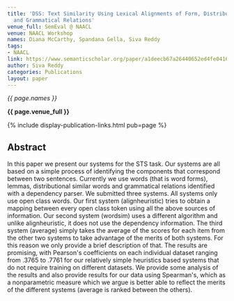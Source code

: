```yaml
---
title: 'DSS: Text Similarity Using Lexical Alignments of Form, Distributional Semantics
  and Grammatical Relations'
venue_full: SemEval @ NAACL
venue: NAACL Workshop
names: Diana McCarthy, Spandana Gella, Siva Reddy
tags:
- NAACL
link: https://www.semanticscholar.org/paper/a1deecb67a26440652ed4fe0416a26f6e51dc10a
author: Siva Reddy
categories: Publications
layout: paper
---
```


*{{ page.names }}*

**{{ page.venue_full }}**

{% include display-publication-links.html pub=page %}

## Abstract

In this paper we present our systems for the STS task. Our systems are all based on a simple process of identifying the components that correspond between two sentences. Currently we use words (that is word forms), lemmas, distributional similar words and grammatical relations identified with a dependency parser. We submitted three systems. All systems only use open class words. Our first system (alignheuristic) tries to obtain a mapping between every open class token using all the above sources of information. Our second system (wordsim) uses a different algorithm and unlike alignheuristic, it does not use the dependency information. The third system (average) simply takes the average of the scores for each item from the other two systems to take advantage of the merits of both systems. For this reason we only provide a brief description of that. The results are promising, with Pearson's coefficients on each individual dataset ranging from .3765 to .7761 for our relatively simple heuristics based systems that do not require training on different datasets. We provide some analysis of the results and also provide results for our data using Spearman's, which as a nonparametric measure which we argue is better able to reflect the merits of the different systems (average is ranked between the others).